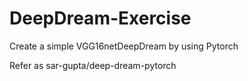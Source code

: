 # DeepDream-Exercise
Create a simple VGG16netDeepDream by using Pytorch

Refer as sar-gupta/deep-dream-pytorch
